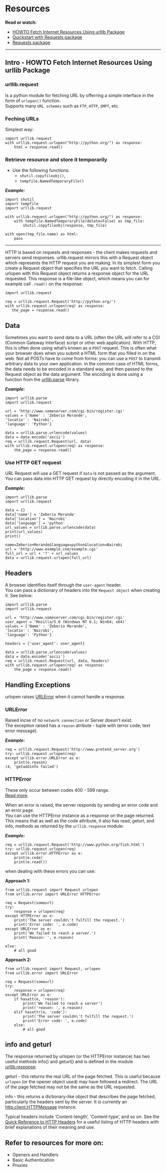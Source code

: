 # Resources
**Read or watch:**
- [HOWTO Fetch Internet Resources Using urllib Package](https://docs.python.org/3/howto/urllib2.html)
- [Quickstart with Requests package](https://requests.readthedocs.io/en/latest/)
- [Requests package](https://pypi.org/project/requests/)

---
 ## Intro - HOWTO Fetch Internet Resources Using urllib Package

 ### urllib.request
 Is a python module for fetching URL by offerring a simple interface in the form of `urlopen()` function.  
 Supports many `URL schemes` such as `FTP`, `HTTP`, `SMPT`, etc.  

 ### Feching URLs
 Simplest way:  
```
import urllib.request
with urllib.request.urlopen("http://python.org/") as response:
    html = response.read()
```

### Retrieve resource and store it temporarily
- Use the following functions:
    * `shutil.copyfileobj()`,
    * `tempfile.NamedTemporaryFile()`

***Example:***  
```
import shutil
import tempfile
import urllib.request

with urllib.request.urlopen("http://python.org/") as response:
    with tempfile.NamedTemporaryFile(delete=False) as tmp_file:
        shutil.copyfileobj(response, tmp_file)

with open(tmp_file.name) as html:
    pass
```
---

HTTP is based on requests and responses - the client makes requests and servers send responses. urllib.request mirrors this with a Request object which represents the HTTP request you are making. In its simplest form you create a Request object that specifies the URL you want to fetch. Calling urlopen with this Request object returns a response object for the URL requested. This response is a file-like object, which means you can for example call `.read()` on the response:


```
import urllib.request

req = urllib.request.Request('http://python.org/')
with urllib.request.urlopen(req) as response:
   the_page = response.read()

```

## Data
Sometimes you want to send data to a URL (often the URL will refer to a CGI (Common Gateway Interface) script or other web application). With HTTP, this is often done using what’s known as a `POST` request. This is often what your browser does when you submit a HTML form that you filled in on the web. Not all POSTs have to come from forms: you can use a `POST` to transmit arbitrary data to your own application. In the common case of HTML forms, the data needs to be encoded in a standard way, and then passed to the Request object as the data argument. The encoding is done using a function from the [urllib.parse](https://docs.python.org/3/library/urllib.parse.html#module-urllib.parse) library.

***Example:***  
```
import urllib.parse
import urllib.request

url = 'http://www.someserver.com/cgi-bin/register.cgi'
values = {'Name' : 'Zeberio Morande',
'locatio' : 'Nairobi',
'language': 'Python'}

data = urllib.parse.urlencode(values)
data = data.encode('ascii')
req = urllib.request.Request(url, data)
with urllib.request.urlopen(req) as response:
    the_page = response.read()
```
### Use HTTP GET request
URL Request will use a GET request if `data` is not passed as the argument.  
You can pass data into HTTP GET request by directly encoding it in the URL.

***Example:***
```
import urllib.parse
import urllib.request

data = {}
data['name'] = 'Zeberio Morande'
data['location'] = 'Nairobi'
data['language'] = 'python'
url_values = urllib.parse.urlencode(data)
print(url_values)
print()

name=Zeberio+Morande&language=python&location=Nairobi
url = 'http://www.example.com/example.cgi'
full_url = url + '?' + url_values
data = urllib.request.urlopen(full_url)
```

## Headers
A browser identifies itself through the `user-agent` header.  
You can pass a dictionary of headers into the `Request object` when creating it. See below:
```
import urllib.parse
import urllib.request

url = 'http://www.someserver.com/cgi-bin/register.cgi'
user_agent = 'Mozilla/5.0 (Windows NT 6.1; Win64; x64)'
values = {'Name' : 'Zeberio Morande',
'locatio' : 'Nairobi',
'language': 'Python'}

headers = {'user_agent': user_agent}

data = urllib.parse.urlencode(values)
data = data.encode('ascii')
req = urllib.reuest.Request(url, data, headers)
with urllib.request.urlopen(req) as response:
    the_page = response.read()
```

## Handling Exceptions
urlopen raises [URLError](https://docs.python.org/3/library/urllib.error.html#urllib.error.URLError) when it cannot handle a response.

### URLError
Raised incse of no `network connection` or Server doesn't exist.  
The exception raised has a `reason` atribute - tuple with (error code, text error message).

***Example:***
```
req = urllib.request.Request('http://www.pretend_server.org')
try: urllib.request.urlopen(req)
except urllib.error.URLError as e:
    print(e.reason)
(4, 'getaddinfo failed')
```

### HTTPError
These only occur between codes 400 - 599 range.  
[Read more](https://docs.python.org/3/library/http.server.html#http.server.BaseHTTPRequestHandler.responses).

When an error is raised, the server responds by sending an error code and an error page.  
You can use the HTTPError instance as a response on the page returned. This means that as well as the code attribute, it also has read, geturl, and info, methods as returned by the `urllib.response` module:

***Example:***
```
req = urllib.request.Request('http://www.python.org/fish.html')
try: urllib.request.urlopen(req)
except urllib.error.HTTPError as e:
    print(e.code)
    print(e.read())
```

when dealing with these errors you can use:

**Approach 1:**
```
from urllib.request import Request urlopen
from urllib.error import URLError HTTPError

req = Request(someurl)
try:
    response = urlopen(req)
except HTTPError as e:
    print('The server couldn\'t fulfill the request.')
    print('Error code: ', e.code)
except URLError as e:
    print('We failed to reach a server.')
    print('Reason: ', e.reason)

else:
    # all good

```

**Approach 2:**
```
from urllib.request import Request, urlopen
from urllib.error import URLError

req = Request(someurl)
try:
    response = urlopen(req)
except URLError as e:
    if hasatt(e, 'reason'):
        print('We failed to reach a server')
        print('reason: ', e.reason)
    elif hasattr(e, 'code'):
        print('The server couldn\'t fulfill the request.')
        print('Error code: ', e.code)
    else:
        # all good
```

## info and geturl
The response returned by urlopen (or the HTTPError instance) has two useful methods info() and geturl() and is defined in the module [urllib.response](https://docs.python.org/3/library/urllib.request.html#module-urllib.response).

geturl - this returns the real URL of the page fetched. This is useful because `urlopen` (or the opener object used) may have followed a redirect. The URL of the page fetched may not be the same as the URL requested.

info - this returns a dictionary-like object that describes the page fetched, particularly the headers sent by the server. It is currently an [http.client.HTTPMessage](https://docs.python.org/3/library/urllib.request.html#module-urllib.response) instance.

Typical headers include ‘Content-length’, ‘Content-type’, and so on. See the [Quick Reference to HTTP Headers](https://jkorpela.fi/http.html) for a useful listing of HTTP headers with brief explanations of their meaning and use.

## Refer to resources for more on:
- Openers and Handlers
- Basic Authentication
- Proxies